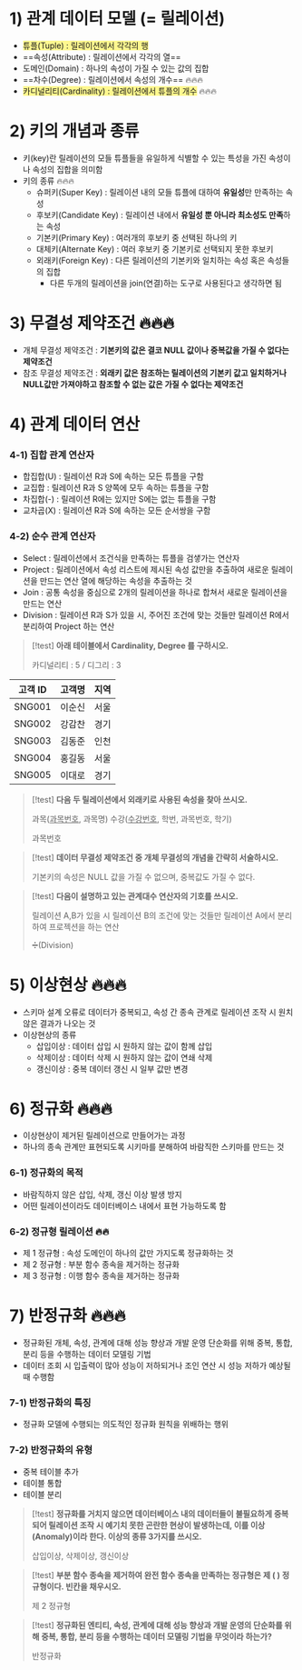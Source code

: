 # 1) 관계 데이터 모델 (= 릴레이션)
- <span style="background:#fff88f">튜플(Tuple) : 릴레이션에서 각각의 행</span>
- ==속성(Attribute) : 릴레이션에서 각각의 열==
- 도메인(Domain) : 하나의 속성이 가질 수 있는 값의 집합
- ==차수(Degree) : 릴레이션에서 속성의 개수== 🔥🔥🔥
- <span style="background:#fff88f">카디널리티(Cardinality) : 릴레이션에서 튜플의 개수</span> 🔥🔥🔥

# 2) 키의 개념과 종류
- 키(key)란 릴레이션의 모들 튜플들을 유일하게 식별할 수 있는 특성을 가진 속성이나 속성의 집합을 의미함
- 키의 종류 🔥🔥🔥
	- 슈퍼키(Super Key) : 릴레이션 내의 모들 튜플에 대하여 **유일성**만 만족하는 속성
	- 후보키(Candidate Key) : 릴레이션 내에서 **유일성 뿐 아니라 최소성도 만족**하는 속성
	- 기본키(Primary Key) : 여러개의 후보키 중 선택된 하나의 키
	- 대체키(Alternate Key) : 여러 후보키 중 기본키로 선택되지 못한 후보키
	- 외래키(Foreign Key) : 다른 릴레이션의 기본키와 일치하는 속성 혹은 속성들의 집합
		- 다른 두개의 릴레이션을 join(연결)하는 도구로 사용된다고 생각하면 됨

# 3) 무결성 제약조건 🔥🔥🔥
- 개체 무결성 제약조건 : **기본키의 값은 결코 NULL 값이나 중복값을 가질 수 없다는 제약조건**
- 참조 무결성 제약조건 : **외래키 값은 참조하는 릴레이션의 기본키 값고 일치하거나 NULL값만 가져야하고 참조할 수 없는 값은 가질 수 없다는 제약조건**

# 4) 관계 데이터 연산
### 4-1) 집합 관계 연산자
- 합집합(U) : 릴레이션 R과 S에 속하는 모든 튜플을 구함
- 교집합 : 릴레이션 R과 S 양쪽에 모두 속하는 튜플을 구함
- 차집합(-) : 릴레이션 R에는 있지만 S에는 없는 튜플을 구함
- 교차곱(X) : 릴레이션 R과 S에 속하는 모든 순서쌍을 구함

### 4-2) 순수 관계 연산자
- Select : 릴레이션에서 조건식을 만족하는 튜플을 검샣가는 연산자
- Project : 릴레이션에서 속성 리스트에 제시된 속성 값만을 추출하여 새로운 릴레이션을 만드는 연산
		 열에 해당하는 속성을 추출하는 것
- Join : 공통 속성을 중심으로 2개의 릴레이션을 하나로 합쳐서 새로운 릴레이션을 만드는 연산
- Division : 릴레이션 R과 S가 있을 시, 주어진 조건에 맞는 것들만 릴레이션 R에서 분리하여 Project 하는 연산


>[!test]
>**아래 테이블에서 Cardinality, Degree 를 구하시오.**
>
>카디널리티 : 5 / 디그리 : 3

| 고객 ID  | 고객명 | 지역  |
| ------ | --- | --- |
| SNG001 | 이순신 | 서울  |
| SNG002 | 강감찬 | 경기  |
| SNG003 | 김동준 | 인천  |
| SNG004 | 홍길동 | 서울  |
| SNG005 | 이대로 | 경기  |

>[!test]
>**다음 두 릴레이션에서 외래키로 사용된 속성을 찾아 쓰시오.**
>
>과목(<u>과목번호</u>, 과목명)
>수강(<u>수강번호</u>, 학번, 과목번호, 학기)
>
>과목번호

>[!test]
>**데이터 무결성 제약조건 중 개체 무결성의 개념을 간략히 서술하시오.**
>
>기본키의 속성은 NULL 값을 가질 수 없으며, 중복값도 가질 수 없다.


>[!test]
>**다음이 설명하고 있는 관계대수 연산자의 기호를 쓰시오.**
>
>릴레이션 A,B가 있을 시 릴레이션 B의 조건에 맞는 것들만 릴레이션 A에서 분리하여 프로젝션을 하는 연산
>
>➗(Division)


# 5) 이상현상 🔥🔥🔥
- 스키마 설계 오류로 데이터가 중복되고, 속성 간 종속 관계로 릴레이션 조작 시 원치 않은 결과가 나오는 것
- 이상현상의 종류
	- 삽입이상 : 데이터 삽입 시 원하지 않는 값이 함께 삽입
	- 삭제이상 : 데이터 삭제 시 원하지 않는 값이 연쇄 삭제
	- 갱신이상 : 중복 데이터 갱신 시 일부 값만 변경

# 6) 정규화 🔥🔥🔥
- 이상현상이 제거된 릴레이션으로 만들어가는 과정
- 하나의 종속 관계만 표현되도록 시키마를 분해하여 바람직한 스키마를 만드는 것

### 6-1) 정규화의 목적
- 바람직하지 않은 삽입, 삭제, 갱신 이상 발생 방지
- 어떤 릴레이션이라도 데이터베이스 내에서 표현 가능하도록 함

### 6-2) 정규형 릴레이션 🔥🔥
- 제 1 정규형 : 속성 도메인이 하나의 값만 가지도록 정규화하는 것
- 제 2 정규형 : 부분 함수 종속을 제거하는 정규화
- 제 3 정규형 : 이행 함수 종속을 제거하는 정규화

# 7) 반정규화 🔥🔥🔥
- 정규화된 개체, 속성, 관계에 대해 성능 향상과 개발 운영 단순화를 위해 중복, 통합, 분리 등을 수행하는 데이터 모델링 기법
- 데이터 조회 시 입출력이 많아 성능이 저하되거나 조인 연산 시 성능 저하가 예상될 때 수행함

### 7-1) 반정규화의 특징
- 정규화 모델에 수행되는 의도적인 정규화 원칙을 위배하는 행위

### 7-2) 반정규화의 유형
- 중복 테이블 추가
- 테이블 통합
- 테이블 분리


>[!test]
>**정규화를 거치지 않으면 데이터베이스 내의 데이터들이 불필요하게 중복되어 릴레이션 조작 시 예기치 못한 곤란한 현상이 발생하는데, 이를 이상(Anomaly)이라 한다. 이상의 종류 3가지를 쓰시오.**
>
>삽입이상, 삭제이상, 갱신이상

>[!test]
>**부분 함수 종속을 제거하여 완전 함수 종속을 만족하는 정규형은 제 (   ) 정규형이다. 빈칸을 채우시오.**
>
>제 2 정규형

>[!test]
>**정규화된 엔티티, 속성, 관계에 대해 성능 향상과 개발 운영의 단순화를 위해 중복, 통합, 분리 등을 수행하는 데이터 모델링 기법을 무엇이라 하는가?**
>
>반정규화





